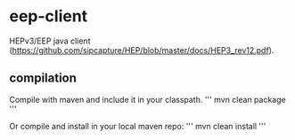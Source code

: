 # eep-client
HEPv3/EEP java client (https://github.com/sipcapture/HEP/blob/master/docs/HEP3_rev12.pdf).

## compilation
Compile with maven and include it in your classpath.
'''
mvn clean package
'''

Or compile and install in your local maven repo:
'''
mvn clean install
'''


